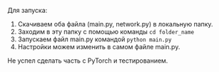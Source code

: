 Для запуска:
1. Скачиваем оба файла (main.py, network.py) в локальную папку.
2. Заходим в эту папку с помощью команды `cd folder_name`
3. Запускаем файл main.py командой `python main.py`
4. Настройки можем изменить в самом файле main.py.


Не успел сделать часть с PyTorch и тестированием.
